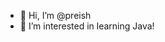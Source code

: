 - 👋 Hi, I’m @preish
- 👀 I’m interested in learning Java!

<!---
preish/preish is a ✨ special ✨ repository because its `README.md` (this file) appears on your GitHub profile.
You can click the Preview link to take a look at your changes.
--->
